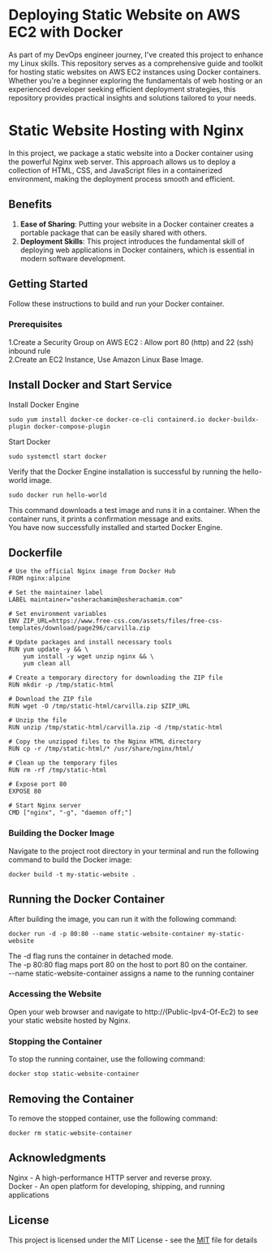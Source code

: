 # Deploying Static Website on AWS EC2 with Docker
As part of my DevOps engineer journey, I've created this project to enhance my Linux skills. This repository serves as a comprehensive guide and toolkit for hosting static websites on AWS EC2 instances using Docker containers. Whether you're a beginner exploring the fundamentals of web hosting or an experienced developer seeking efficient deployment strategies, this repository provides practical insights and solutions tailored to your needs.

# Static Website Hosting with Nginx

In this project, we package a static website into a Docker container using the powerful Nginx web server. This approach allows us to deploy a collection of HTML, CSS, and JavaScript files in a containerized environment, making the deployment process smooth and efficient.

## Benefits

1. **Ease of Sharing**: Putting your website in a Docker container creates a portable package that can be easily shared with others.
2. **Deployment Skills**: This project introduces the fundamental skill of deploying web applications in Docker containers, which is essential in modern software development.

## Getting Started

Follow these instructions to build and run your Docker container.

### Prerequisites


1.Create a Security Group on AWS EC2 : Allow port 80 (http) and 22 (ssh) inbound rule <br>
2.Create an EC2 Instance, Use Amazon Linux Base Image. <br>
## Install Docker and Start Service
Install Docker Engine
```
sudo yum install docker-ce docker-ce-cli containerd.io docker-buildx-plugin docker-compose-plugin
```
Start Docker
```
sudo systemctl start docker
```
Verify that the Docker Engine installation is successful by running the hello-world image.
```
sudo docker run hello-world
```
This command downloads a test image and runs it in a container. When the container runs, it prints a confirmation message and exits. <br>
You have now successfully installed and started Docker Engine.

## Dockerfile

```
# Use the official Nginx image from Docker Hub
FROM nginx:alpine

# Set the maintainer label
LABEL maintainer="osherachamim@osherachamim.com"

# Set environment variables
ENV ZIP_URL=https://www.free-css.com/assets/files/free-css-templates/download/page296/carvilla.zip

# Update packages and install necessary tools
RUN yum update -y && \
    yum install -y wget unzip nginx && \
    yum clean all

# Create a temporary directory for downloading the ZIP file
RUN mkdir -p /tmp/static-html

# Download the ZIP file
RUN wget -O /tmp/static-html/carvilla.zip $ZIP_URL

# Unzip the file
RUN unzip /tmp/static-html/carvilla.zip -d /tmp/static-html

# Copy the unzipped files to the Nginx HTML directory
RUN cp -r /tmp/static-html/* /usr/share/nginx/html/

# Clean up the temporary files
RUN rm -rf /tmp/static-html

# Expose port 80
EXPOSE 80

# Start Nginx server
CMD ["nginx", "-g", "daemon off;"]

```

### Building the Docker Image

Navigate to the project root directory in your terminal and run the following command to build the Docker image:

```
docker build -t my-static-website .
```
## Running the Docker Container <br>
After building the image, you can run it with the following command:
```
docker run -d -p 80:80 --name static-website-container my-static-website
```
The -d flag runs the container in detached mode. <br>
The -p 80:80 flag maps port 80 on the host to port 80 on the container. <br>
--name static-website-container assigns a name to the running container <br>

### Accessing the Website
Open your web browser and navigate to http://(Public-Ipv4-Of-Ec2) to see your static website hosted by Nginx.

### Stopping the Container
To stop the running container, use the following command:
```
docker stop static-website-container
```
## Removing the Container
To remove the stopped container, use the following command: <br>
```
docker rm static-website-container
```

## Acknowledgments
Nginx - A high-performance HTTP server and reverse proxy. <br>
Docker - An open platform for developing, shipping, and running applications

## License
This project is licensed under the MIT License - see the [MIT](https://choosealicense.com/licenses/mit/) file for details


